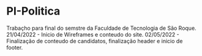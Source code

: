 # PI-Politica
Trabaçho para final do semstre da Faculdade de Tecnologia de São Roque.
21/04/2022 - Inicio de Wireframes e conteudo do site.
02/05/2022 - Finalização de conteudo de candidatos, finalização header e inicio de footer.